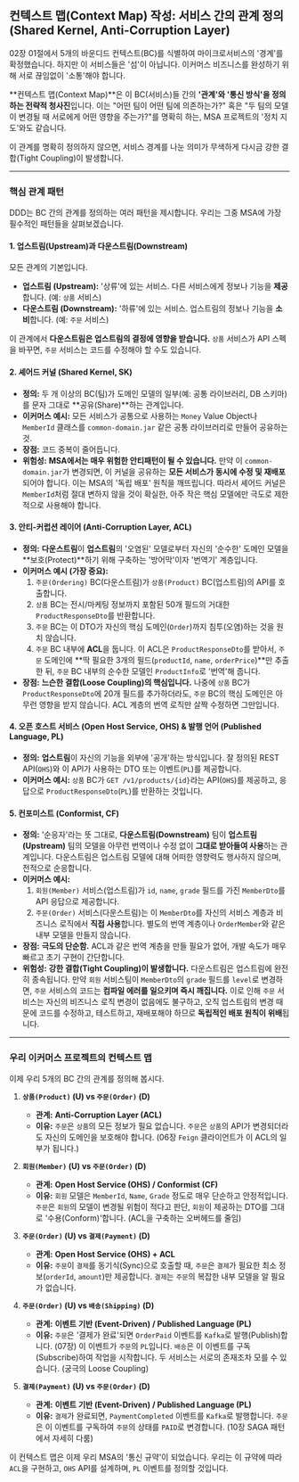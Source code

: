 ## 컨텍스트 맵(Context Map) 작성: 서비스 간의 관계 정의 (Shared Kernel, Anti-Corruption Layer)

02장 01절에서 5개의 바운디드 컨텍스트(BC)를 식별하여 마이크로서비스의 '경계'를 확정했습니다. 하지만 이 서비스들은 '섬'이 아닙니다. 이커머스 비즈니스를 완성하기 위해 서로 끊임없이 '소통'해야 합니다.

**컨텍스트 맵(Context Map)**은 이 BC(서비스)들 간의 **'관계'와 '통신 방식'을 정의하는 전략적 청사진**입니다. 이는 "어떤 팀이 어떤 팀에 의존하는가?" 혹은 "두 팀의 모델이 변경될 때 서로에게 어떤 영향을 주는가?"를 명확히 하는, MSA 프로젝트의 '정치 지도'와도 같습니다.

이 관계를 명확히 정의하지 않으면, 서비스 경계를 나눈 의미가 무색하게 다시금 강한 결합(Tight Coupling)이 발생합니다.

---

### 핵심 관계 패턴

DDD는 BC 간의 관계를 정의하는 여러 패턴을 제시합니다. 우리는 그중 MSA에 가장 필수적인 패턴들을 살펴보겠습니다.

#### 1. 업스트림(Upstream)과 다운스트림(Downstream)

모든 관계의 기본입니다.

* **업스트림 (Upstream):** '상류'에 있는 서비스. 다른 서비스에게 정보나 기능을 **제공**합니다. (예: `상품` 서비스)
* **다운스트림 (Downstream):** '하류'에 있는 서비스. 업스트림의 정보나 기능을 **소비**합니다. (예: `주문` 서비스)

이 관계에서 **다운스트림은 업스트림의 결정에 영향을 받습니다.** `상품` 서비스가 API 스펙을 바꾸면, `주문` 서비스는 코드를 수정해야 할 수도 있습니다.

#### 2. 셰어드 커널 (Shared Kernel, SK)

* **정의:** 두 개 이상의 BC(팀)가 도메인 모델의 일부(예: 공통 라이브러리, DB 스키마)를 문자 그대로 **공유(Share)**하는 관계입니다.
* **이커머스 예시:** 모든 서비스가 공통으로 사용하는 `Money` Value Object나 `MemberId` 클래스를 `common-domain.jar` 같은 공통 라이브러리로 만들어 공유하는 것.
* **장점:** 코드 중복이 줄어듭니다.
* **위험성:** **MSA에서는 매우 위험한 안티패턴이 될 수 있습니다.** 만약 이 `common-domain.jar`가 변경되면, 이 커널을 공유하는 **모든 서비스가 동시에 수정 및 재배포**되어야 합니다. 이는 MSA의 '독립 배포' 원칙을 깨뜨립니다. 따라서 셰어드 커널은 `MemberId`처럼 절대 변하지 않을 것이 확실한, 아주 작은 핵심 모델에만 극도로 제한적으로 사용해야 합니다.

#### 3. 안티-커럽션 레이어 (Anti-Corruption Layer, ACL)

* **정의:** **다운스트림**이 **업스트림**의 '오염된' 모델로부터 자신의 '순수한' 도메인 모델을 **보호(Protect)**하기 위해 구축하는 '방어막'이자 '번역기' 계층입니다.
* **이커머스 예시 (가장 중요):**
    1. `주문(Ordering)` BC(다운스트림)가 `상품(Product)` BC(업스트림)의 API를 호출합니다.
    2. `상품` BC는 전시/마케팅 정보까지 포함된 50개 필드의 거대한 `ProductResponseDto`를 반환합니다.
    3. `주문` BC는 이 DTO가 자신의 핵심 도메인(`Order`)까지 침투(오염)하는 것을 원치 않습니다.
    4. `주문` BC 내부에 **ACL**을 둡니다. 이 ACL은 `ProductResponseDto`를 받아서, `주문` 도메인에 **딱 필요한 3개의 필드(`productId`, `name`, `orderPrice`)**만 추출한 뒤, `주문` BC 내부의 순수한 모델인 `ProductInfo`로 '번역'해 줍니다.
* **장점:** **느슨한 결합(Loose Coupling)의 핵심입니다.** 나중에 `상품` BC가 `ProductResponseDto`에 20개 필드를 추가하더라도, `주문` BC의 핵심 도메인은 아무런 영향을 받지 않습니다. ACL 계층의 번역 로직만 살짝 수정하면 그만입니다.

#### 4. 오픈 호스트 서비스 (Open Host Service, OHS) & 발행 언어 (Published Language, PL)

* **정의:** **업스트림**이 자신의 기능을 외부에 '공개'하는 방식입니다. 잘 정의된 REST API(`OHS`)와 이 API가 사용하는 DTO 또는 이벤트(`PL`)를 제공합니다.
* **이커머스 예시:** `상품` BC가 `GET /v1/products/{id}`라는 API(`OHS`)를 제공하고, 응답으로 `ProductResponseDto`(`PL`)를 반환하는 것입니다.

#### 5. 컨포미스트 (Conformist, CF)

* **정의:** '순응자'라는 뜻 그대로, **다운스트림(Downstream)** 팀이 **업스트림(Upstream)** 팀의 모델을 아무런 번역이나 수정 없이 **그대로 받아들여 사용**하는 관계입니다. 다운스트림은 업스트림 모델에 대해 어떠한 영향력도 행사하지 않으며, 전적으로 순응합니다.
* **이커머스 예시:**
    1.  `회원(Member)` 서비스(업스트림)가 `id`, `name`, `grade` 필드를 가진 `MemberDto`를 API 응답으로 제공합니다.
    2.  `주문(Order)` 서비스(다운스트림)는 이 `MemberDto`를 자신의 서비스 계층과 비즈니스 로직에서 **직접 사용**합니다. 별도의 번역 계층이나 `OrderMember`와 같은 내부 모델을 만들지 않습니다.
* **장점:** **극도의 단순함.** ACL과 같은 번역 계층을 만들 필요가 없어, 개발 속도가 매우 빠르고 초기 구현이 간단합니다.
* **위험성:** **강한 결합(Tight Coupling)이 발생합니다.** 다운스트림은 업스트림에 완전히 종속됩니다. 만약 `회원` 서비스팀이 `MemberDto`의 `grade` 필드를 `level`로 변경하면, `주문` 서비스의 코드는 **컴파일 에러를 일으키며 즉시 깨집니다.** 이로 인해 `주문` 서비스는 자신의 비즈니스 로직 변경이 없음에도 불구하고, 오직 업스트림의 변경 때문에 코드를 수정하고, 테스트하고, 재배포해야 하므로 **독립적인 배포 원칙이 위배**됩니다.

---

### 우리 이커머스 프로젝트의 컨텍스트 맵

이제 우리 5개의 BC 간의 관계를 정의해 봅시다.



1.  **`상품(Product)` (U) vs `주문(Order)` (D)**
    * **관계:** **Anti-Corruption Layer (ACL)**
    * **이유:** `주문`은 `상품`의 모든 정보가 필요 없습니다. `주문`은 `상품`의 API가 변경되더라도 자신의 도메인을 보호해야 합니다. (06장 `Feign` 클라이언트가 이 ACL의 일부가 됩니다.)

2.  **`회원(Member)` (U) vs `주문(Order)` (D)**
    * **관계:** **Open Host Service (OHS) / Conformist (CF)**
    * **이유:** `회원` 모델은 `MemberId`, `Name`, `Grade` 정도로 매우 단순하고 안정적입니다. `주문`은 `회원`의 모델이 변경될 위험이 적다고 판단, `회원`이 제공하는 DTO를 그대로 '수용(Conform)'합니다. (ACL을 구축하는 오버헤드를 줄임)

3.  **`주문(Order)` (U) vs `결제(Payment)` (D)**
    * **관계:** **Open Host Service (OHS) + ACL**
    * **이유:** `주문`이 `결제`를 동기식(Sync)으로 호출할 때, `주문`은 `결제`가 필요한 최소 정보(`orderId`, `amount`)만 제공합니다. `결제`는 `주문`의 복잡한 내부 모델을 알 필요가 없습니다.

4.  **`주문(Order)` (U) vs `배송(Shipping)` (D)**
    * **관계:** **이벤트 기반 (Event-Driven) / Published Language (PL)**
    * **이유:** `주문`은 '결제가 완료'되면 `OrderPaid` 이벤트를 `Kafka`로 발행(Publish)합니다. (07장) 이 이벤트가 `주문`의 `PL`입니다. `배송`은 이 이벤트를 구독(Subscribe)하여 작업을 시작합니다. 두 서비스는 서로의 존재조차 모를 수 있습니다. (궁극의 Loose Coupling)

5.  **`결제(Payment)` (U) vs `주문(Order)` (D)**
    * **관계:** **이벤트 기반 (Event-Driven) / Published Language (PL)**
    * **이유:** `결제`가 완료되면, `PaymentCompleted` 이벤트를 `Kafka`로 발행합니다. `주문`은 이 이벤트를 구독하여 `주문`의 상태를 `PAID`로 변경합니다. (10장 SAGA 패턴에서 자세히 다룸)

이 컨텍스트 맵은 이제 우리 MSA의 '통신 규약'이 되었습니다. 우리는 이 규약에 따라 `ACL`을 구현하고, `OHS` API를 설계하며, `PL` 이벤트를 정의할 것입니다.